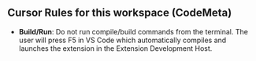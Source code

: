 ## Cursor Rules for this workspace (CodeMeta)

- **Build/Run**: Do not run compile/build commands from the terminal. The user will press F5 in VS Code which automatically compiles and launches the extension in the Extension Development Host.


